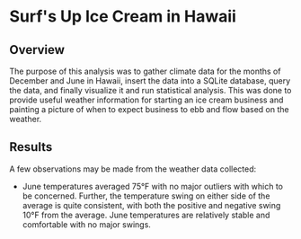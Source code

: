 
# Surf's Up Ice Cream in Hawaii

## Overview

The purpose of this analysis was to gather climate data for the months of December and June in Hawaii, 
insert the data into a SQLite database, query the data, and finally visualize it and run statistical analysis. 
This was done to provide useful weather information for starting an ice cream business and painting a picture 
of when to expect business to ebb and flow based on the weather.

## Results

A few observations may be made from the weather data collected:

- June temperatures averaged 75°F with no major outliers with which to be concerned. Further, the temperature
swing on either side of the average is quite consistent, with both the positive and negative swing 10°F from 
the average. June temperatures are relatively stable and comfortable with no major swings.

